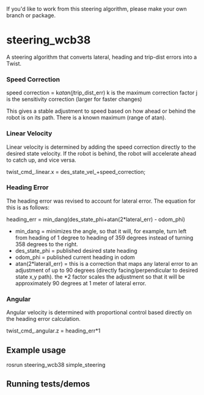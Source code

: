 If you'd like to work from this steering algorithm, please make your own branch or package.

# steering_wcb38

A steering algorithm that converts lateral, heading and trip-dist errors into 
 a Twist.


### Speed Correction

speed correction = k*atan(j*trip_dist_err)
 k is the maximum correction factor
 j is the sensitivity correction (larger for faster changes)
 
 This gives a stable adjustment to speed based on how ahead or behind the robot
  is on its path. There is a known maximum (range of atan).

### Linear Velocity

Linear velocity is determined by adding the speed correction directly to the desired state velocity. If the robot is behind, the robot will accelerate ahead to catch up, and vice versa.

twist_cmd_.linear.x = des_state_vel_+speed_correction;


### Heading Error

The heading error was revised to account for lateral error. The equation for this is as follows:

heading_err = min_dang(des_state_phi+atan(2*lateral_err) - odom_phi)

 - min_dang = minimizes the angle, so that it will, for example, turn left from heading of 1 degree to heading of 359 degrees instead of turning 358 degrees to the right.
 - des_state_phi = published desired state heading
 - odom_phi = published current heading in odom
 - atan(2*laterall_err) = this is a correction that maps any lateral error to an adjustment of up to 90 degrees (directly facing/perpendicular to desired state x,y path). the *2 factor scales the adjustment so that it will be approximately 90 degrees at 1 meter of lateral error.

### Angular

Angular velocity is determined with proportional control based directly on the heading error calculation.

twist_cmd_.angular.z = heading_err*1

 

## Example usage

  rosrun steering_wcb38 simple_steering

## Running tests/demos
    
